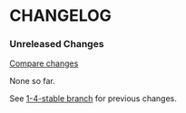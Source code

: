 # CHANGELOG

### Unreleased Changes

[Compare changes](https://github.com/codevise/pageflow-embedded-video/compare/1-4-stable...master)

None so far.

See
[1-4-stable branch](https://github.com/codevise/pageflow-embedded-video/blob/1-4-stable/CHANGELOG.md)
for previous changes.
